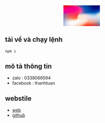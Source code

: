 <p align="center">
  <a href="https://mui.com/material-ui/getting-started/" target="blank"><img src="https://github.com/tuan4576/testtt/blob/master/img/11770.jpg" width="120"   alt="Logo" /></a>
</p>

## tải về và chạy lệnh
```
npm i

```
## mô tả thông tin
 - zalo : 0338066594
 - facebook : thanhtuan

## webstile
 - [web](https://fit-hitu.edu.vn/)
 - [github](https://github.com/tuan4576)
